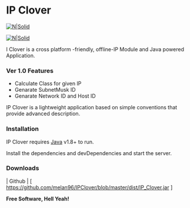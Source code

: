# IP Clover

[![N|Solid](https://image.ibb.co/hkeDJd/Screen_Shot_2018_07_18_at_12_49_39_PM.png)]()

[![N|Solid](https://image.ibb.co/hS5dJd/Screen_Shot_2018_07_18_at_12_50_30_PM.png)]()

I Clover is a cross platform -friendly, offline-IP Module and Java powered Application.

### Ver 1.0 Features

  - Calculate Class for given IP
  - Genarate SubnetMusk ID 
  - Genarate Network ID and Host ID



IP Clover is a lightweight application based on simple  conventions that provide advanced description.

### Installation

IP Clover requires [Java](http://www.oracle.com/technetwork/java/javase/downloads/jdk8-downloads-2133151.html) v1.8+ to run.

Install the dependencies and devDependencies and start the server.


### Downloads

| Github | [ https://github.com/melan96/IPClover/blob/master/dist/IP_Clover.jar  ]

**Free Software, Hell Yeah!**


